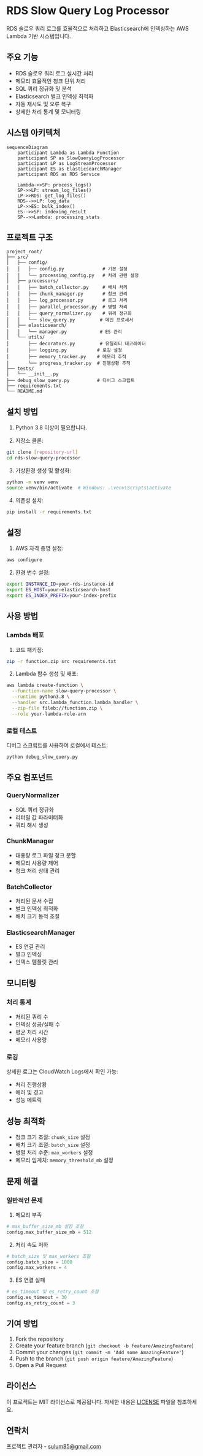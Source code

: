 
# RDS Slow Query Log Processor

RDS 슬로우 쿼리 로그를 효율적으로 처리하고 Elasticsearch에 인덱싱하는 AWS Lambda 기반 시스템입니다.

## 주요 기능

- RDS 슬로우 쿼리 로그 실시간 처리
- 메모리 효율적인 청크 단위 처리
- SQL 쿼리 정규화 및 분석
- Elasticsearch 벌크 인덱싱 최적화
- 자동 재시도 및 오류 복구
- 상세한 처리 통계 및 모니터링

## 시스템 아키텍처

```mermaid
sequenceDiagram
    participant Lambda as Lambda Function
    participant SP as SlowQueryLogProcessor
    participant LP as LogStreamProcessor
    participant ES as ElasticsearchManager
    participant RDS as RDS Service

    Lambda->>SP: process_logs()
    SP->>LP: stream_log_files()
    LP->>RDS: get_log_files()
    RDS-->>LP: log_data
    LP->>ES: bulk_index()
    ES-->>SP: indexing_result
    SP-->>Lambda: processing_stats
```

## 프로젝트 구조

```
project_root/
├── src/
│   ├── config/
│   │   ├── config.py              # 기본 설정
│   │   └── processing_config.py   # 처리 관련 설정
│   ├── processors/
│   │   ├── batch_collector.py     # 배치 처리
│   │   ├── chunk_manager.py       # 청크 관리
│   │   ├── log_processor.py       # 로그 처리
│   │   ├── parallel_processor.py  # 병렬 처리
│   │   ├── query_normalizer.py    # 쿼리 정규화
│   │   └── slow_query.py         # 메인 프로세서
│   ├── elasticsearch/
│   │   └── manager.py            # ES 관리
│   └── utils/
│       ├── decorators.py         # 유틸리티 데코레이터
│       ├── logging.py           # 로깅 설정
│       ├── memory_tracker.py    # 메모리 추적
│       └── progress_tracker.py  # 진행상황 추적
├── tests/
│   └── __init__.py
├── debug_slow_query.py          # 디버그 스크립트
├── requirements.txt
└── README.md
```

## 설치 방법

1. Python 3.8 이상이 필요합니다.

2. 저장소 클론:
```bash
git clone [repository-url]
cd rds-slow-query-processor
```

3. 가상환경 생성 및 활성화:
```bash
python -m venv venv
source venv/bin/activate  # Windows: .\venv\Scripts\activate
```

4. 의존성 설치:
```bash
pip install -r requirements.txt
```

## 설정

1. AWS 자격 증명 설정:
```bash
aws configure
```

2. 환경 변수 설정:
```bash
export INSTANCE_ID=your-rds-instance-id
export ES_HOST=your-elasticsearch-host
export ES_INDEX_PREFIX=your-index-prefix
```

## 사용 방법

### Lambda 배포

1. 코드 패키징:
```bash
zip -r function.zip src requirements.txt
```

2. Lambda 함수 생성 및 배포:
```bash
aws lambda create-function \
  --function-name slow-query-processor \
  --runtime python3.8 \
  --handler src.lambda_function.lambda_handler \
  --zip-file fileb://function.zip \
  --role your-lambda-role-arn
```

### 로컬 테스트

디버그 스크립트를 사용하여 로컬에서 테스트:
```bash
python debug_slow_query.py
```

## 주요 컴포넌트

### QueryNormalizer
- SQL 쿼리 정규화
- 리터럴 값 파라미터화
- 쿼리 해시 생성

### ChunkManager
- 대용량 로그 파일 청크 분할
- 메모리 사용량 제어
- 청크 처리 상태 관리

### BatchCollector
- 처리된 문서 수집
- 벌크 인덱싱 최적화
- 배치 크기 동적 조절

### ElasticsearchManager
- ES 연결 관리
- 벌크 인덱싱
- 인덱스 템플릿 관리

## 모니터링

### 처리 통계
- 처리된 쿼리 수
- 인덱싱 성공/실패 수
- 평균 처리 시간
- 메모리 사용량

### 로깅
상세한 로그는 CloudWatch Logs에서 확인 가능:
- 처리 진행상황
- 에러 및 경고
- 성능 메트릭

## 성능 최적화

- 청크 크기 조절: `chunk_size` 설정
- 배치 크기 조절: `batch_size` 설정
- 병렬 처리 수준: `max_workers` 설정
- 메모리 임계치: `memory_threshold_mb` 설정

## 문제 해결

### 일반적인 문제

1. 메모리 부족
```python
# max_buffer_size_mb 설정 조절
config.max_buffer_size_mb = 512
```

2. 처리 속도 저하
```python
# batch_size 및 max_workers 조절
config.batch_size = 1000
config.max_workers = 4
```

3. ES 연결 실패
```python
# es_timeout 및 es_retry_count 조절
config.es_timeout = 30
config.es_retry_count = 3
```

## 기여 방법

1. Fork the repository
2. Create your feature branch (`git checkout -b feature/AmazingFeature`)
3. Commit your changes (`git commit -m 'Add some AmazingFeature'`)
4. Push to the branch (`git push origin feature/AmazingFeature`)
5. Open a Pull Request

## 라이선스

이 프로젝트는 MIT 라이선스로 제공됩니다. 자세한 내용은 [LICENSE](LICENSE) 파일을 참조하세요.

## 연락처

프로젝트 관리자 - sulum85@gmail.com

